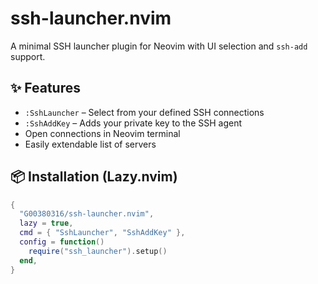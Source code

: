 # ssh-launcher.nvim

A minimal SSH launcher plugin for Neovim with UI selection and `ssh-add` support.

## ✨ Features

- `:SshLauncher` – Select from your defined SSH connections
- `:SshAddKey` – Adds your private key to the SSH agent
- Open connections in Neovim terminal
- Easily extendable list of servers

## 📦 Installation (Lazy.nvim)

```lua
{
  "G00380316/ssh-launcher.nvim",
  lazy = true,
  cmd = { "SshLauncher", "SshAddKey" },
  config = function()
    require("ssh_launcher").setup()
  end,
}

